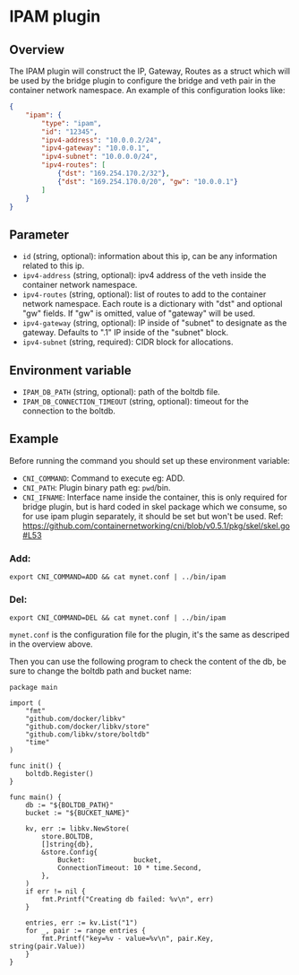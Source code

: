 # IPAM plugin

## Overview

The IPAM plugin will construct the IP, Gateway, Routes as a struct which will be
used by the bridge plugin to configure the bridge and veth pair in the container
network namespace. An example of this configuration looks like:
```json
{
    "ipam": {
        "type": "ipam",
        "id": "12345",
        "ipv4-address": "10.0.0.2/24",
        "ipv4-gateway": "10.0.0.1",
        "ipv4-subnet": "10.0.0.0/24",
        "ipv4-routes": [
            {"dst": "169.254.170.2/32"},
            {"dst": "169.254.170.0/20", "gw": "10.0.0.1"}
        ]
    }
}
```
## Parameter
* `id` (string, optional): information about this ip, can be any information related
to this ip.
* `ipv4-address` (string, optional): ipv4 address of the veth inside the
container network namespace.
* `ipv4-routes` (string, optional): list of routes to add to the container network
namespace. Each route is a dictionary with "dst" and optional "gw" fields. 
If "gw" is omitted, value of "gateway" will be used.
* `ipv4-gateway` (string, optional): IP inside of "subnet" to designate as the
gateway. Defaults to ".1" IP inside of the "subnet" block.
* `ipv4-subnet` (string, required): CIDR block for allocations.

## Environment variable
* `IPAM_DB_PATH` (string, optional): path of the boltdb file.
* `IPAM_DB_CONNECTION_TIMEOUT` (string, optional): timeout for the connection
to the boltdb.

## Example
Before running the command you should set up these environment variable:
* `CNI_COMMAND`: Command to execute eg: ADD.
* `CNI_PATH`: Plugin binary path eg: `pwd`/bin.
* `CNI_IFNAME`: Interface name inside the container, this is only required for
bridge plugin, but is hard coded in skel package which we consume, so for use
ipam plugin separately, it should be set but won't be used.
Ref: https://github.com/containernetworking/cni/blob/v0.5.1/pkg/skel/skel.go#L53
### Add:
```
export CNI_COMMAND=ADD && cat mynet.conf | ../bin/ipam
```

### Del:
```
export CNI_COMMAND=DEL && cat mynet.conf | ../bin/ipam
```

`mynet.conf` is the configuration file for the plugin, it's the same as descriped
in the overview above.

Then you can use the following program to check the content of the db, be sure
to change the boltdb path and bucket name:
```golang
package main

import (
    "fmt"
    "github.com/docker/libkv"
    "github.com/docker/libkv/store"
    "github.com/libkv/store/boltdb"
    "time"
)

func init() {
    boltdb.Register()
}

func main() {
    db := "${BOLTDB_PATH}"
    bucket := "${BUCKET_NAME}"

    kv, err := libkv.NewStore(
        store.BOLTDB,
        []string{db},
        &store.Config{
            Bucket:            bucket,
            ConnectionTimeout: 10 * time.Second,
        },
    )
    if err != nil {
        fmt.Printf("Creating db failed: %v\n", err)
    }

    entries, err := kv.List("1")
    for _, pair := range entries {
        fmt.Printf("key=%v - value=%v\n", pair.Key, string(pair.Value))
    }
}
```
